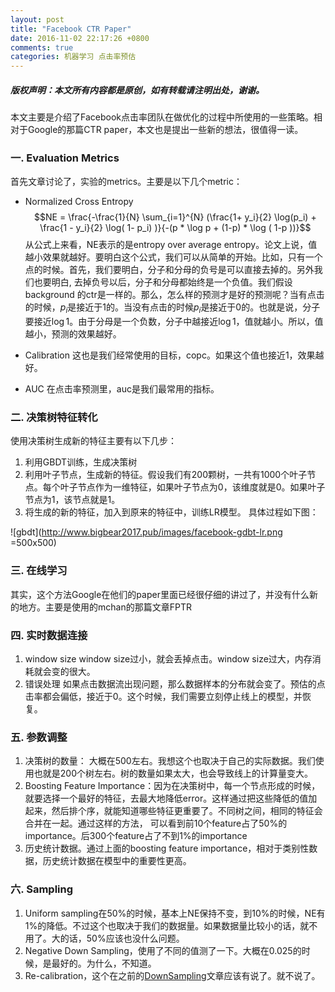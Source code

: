 ```yaml
---
layout: post
title: "Facebook CTR Paper"
date: 2016-11-02 22:17:26 +0800
comments: true
categories: 机器学习 点击率预估
---
```


##### 版权声明：本文所有内容都是原创，如有转载请注明出处，谢谢。
本文主要是介绍了Facebook点击率团队在做优化的过程中所使用的一些策略。相对于Google的那篇CTR paper，本文也是提出一些新的想法，很值得一读。

### 一. Evaluation Metrics 
首先文章讨论了，实验的metrics。主要是以下几个metric：

- Normalized Cross Entropy 
$$NE = \frac{-\frac{1}{N} \sum_{i=1}^{N} (\frac{1+ y_i}{2} \log(p_i) + \frac{1 - y_i}{2} \log( 1- p_i) )}{-(p * \log p + (1-p) * \log ( 1-p ))}$$
从公式上来看，NE表示的是entropy over average entropy。论文上说，值越小效果就越好。要明白这个公式，我们可以从简单的开始。比如，只有一个点的时候。首先，我们要明白，分子和分母的负号是可以直接去掉的。另外我们也要明白, 去掉负号以后，分子和分母都始终是一个负值。我们假设background 的ctr是一样的。那么，怎么样的预测才是好的预测呢？当有点击的时候，$p_i$是接近于1的。当没有点击的时候$p_i$是接近于0的。也就是说，分子要接近$\log 1$。由于分母是一个负数，分子中越接近$\log 1$，值就越小。所以，值越小，预测的效果越好。

- Calibration
  这也是我们经常使用的目标，copc。如果这个值也接近1，效果越好。

- AUC
  在点击率预测里，auc是我们最常用的指标。

### 二. 决策树特征转化
使用决策树生成新的特征主要有以下几步：

1. 利用GBDT训练，生成决策树
2. 利用叶子节点，生成新的特征。假设我们有200颗树，一共有1000个叶子节点。每个叶子节点作为一维特征，如果叶子节点为0，该维度就是0。如果叶子节点为1，该节点就是1。
3. 将生成的新的特征，加入到原来的特征中，训练LR模型。
具体过程如下图：

![gbdt](http://www.bigbear2017.pub/images/facebook-gdbt-lr.png =500x500)
### 三. 在线学习
其实，这个方法Google在他们的paper里面已经很仔细的讲过了，并没有什么新的地方。主要是使用的mchan的那篇文章FPTR

### 四. 实时数据连接
1. window size window size过小，就会丢掉点击。window size过大，内存消耗就会变的很大。
2. 错误处理 如果点击数据流出现问题，那么数据样本的分布就会变了。预估的点击率都会偏低，接近于0。这个时候，我们需要立刻停止线上的模型，并恢复。

### 五. 参数调整
1. 决策树的数量： 大概在500左右。我想这个也取决于自己的实际数据。我们使用也就是200个树左右。树的数量如果太大，也会导致线上的计算量变大。
2. Boosting Feature Importance：因为在决策树中，每一个节点形成的时候，就要选择一个最好的特征，去最大地降低error。这样通过把这些降低的值加起来，然后排个序，就能知道哪些特征更重要了。不同树之间，相同的特征会合并在一起。通过这样的方法， 可以看到前10个feature占了50%的importance。后300个feature占了不到1%的importance
3. 历史统计数据。通过上面的boosting feature importance，相对于类别性数据，历史统计数据在模型中的重要性更高。

### 六. Sampling
1. Uniform sampling在50%的时候，基本上NE保持不变，到10%的时候，NE有1%的降低。不过这个也取决于我们的数据量。如果数据量比较小的话，就不用了。大的话，50%应该也没什么问题。
2. Negative Down Sampling，使用了不同的值测了一下。大概在0.025的时候，是最好的。为什么，不知道。
3. Re-calibration，这个在之前的[DownSampling](http://www.bigbear2017.com/blog/2014/04/19/guan-yu-downsamplingde-jie-shi/)文章应该有说了。就不说了。
